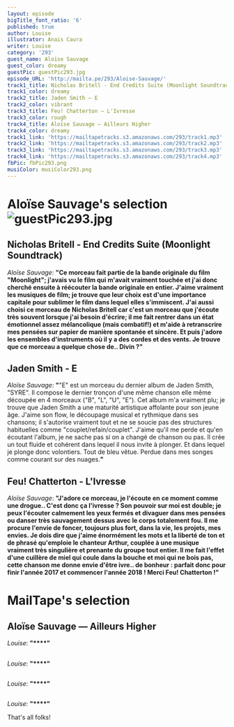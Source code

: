 ```yaml
---
layout: episode
bigTitle_font_ratio: '6'
published: true
author: Louise
illustrator: Anais Caura
writer: Louise
category: '293'
guest_name: Aloïse Sauvage
guest_color: dreamy
guestPic: guestPic293.jpg
episode_URL: 'http://mailta.pe/293/Aloise-Sauvage/'
track1_title: Nicholas Britell - End Credits Suite (Moonlight Soundtrack)
track1_color: dreamy
track2_title: Jaden Smith — E
track2_color: vibrant
track3_title: Feu! Chatterton — L'Ivresse
track3_color: rough
track4_title: Aloïse Sauvage — Ailleurs Higher
track4_color: dreamy
track1_link: 'https://mailtapetracks.s3.amazonaws.com/293/track1.mp3'
track2_link: 'https://mailtapetracks.s3.amazonaws.com/293/track2.mp3'
track3_link: 'https://mailtapetracks.s3.amazonaws.com/293/track3.mp3'
track4_link: 'https://mailtapetracks.s3.amazonaws.com/293/track4.mp3'
fbPic: fbPic293.png
musiColor: musiColor293.png
---
```

<p id="introduction"></p>
<p></p>

# Aloïse Sauvage's selection![guestPic293.jpg]({{site.baseurl}}/img/guestPic293.jpg)


## Nicholas Britell - End Credits Suite (Moonlight Soundtrack)
_Aloïse Sauvage_: **"**Ce morceau fait partie de la bande originale du film "Moonlight"; j'avais vu le film qui m'avait vraiment touchée et j'ai donc cherché ensuite à réécouter la bande originale en entier. J'aime vraiment les musiques de film; je trouve que leur choix est d'une importance capitale pour sublimer le film dans lequel elles s'immiscent.
J'ai aussi choisi ce morceau de Nicholas Britell car c'est un morceau que j'écoute très souvent lorsque j'ai besoin d'écrire; il me fait rentrer dans un état émotionnel assez mélancolique (mais combatif!) et m'aide à retranscrire mes pensées sur papier de manière spontanée et sincère.
Et puis j'adore les ensembles d'instruments où il y a des cordes et des vents. Je trouve que ce morceau a quelque chose de.. Divin ?**"**

## Jaden Smith - E
_Aloïse Sauvage_: **"**"E" est un morceau du dernier album de Jaden Smith, "SYRE". Il compose le dernier tronçon d'une même chanson elle même découpée en 4 morceaux ("B", "L", "U", "E").
Cet album m'a vraiment plu; je trouve que Jaden Smith a une maturité artistique affolante pour son jeune âge. J'aime son flow, le découpage musical et rythmique dans ses chansons; il s'autorise vraiment tout et ne se soucie pas des structures habituelles comme "couplet/refain/couplet". J'aime qu'il me perde et qu'en écoutant l'album, je ne sache pas si on a changé de chanson ou pas. Il crée un tout fluide et cohérent dans lequel il nous invite à plonger. Et dans lequel je plonge donc volontiers. Tout de bleu vêtue. Perdue dans mes songes comme courant sur des nuages.**"**

## Feu! Chatterton - L'Ivresse
_Aloïse Sauvage_: **"**J'adore ce morceau, je l'écoute en ce moment comme une drogue.. C'est donc ça l'ivresse ? Son pouvoir sur moi est double; je peux l'écouter calmement les yeux fermés et divaguer dans mes pensées ou danser très sauvagement dessus avec le corps totalement fou. Il me procure l'envie de foncer, toujours plus fort, dans la vie, les projets, mes envies. Je dois dire que j'aime énormément les mots et la liberté de ton et de phrasé qu'emploie le chanteur Arthur, couplée à une musique vraiment très singulière et prenante du groupe tout entier. Il me fait l'effet d'une cuillère de miel qui coule dans la bouche et moi qui ne bois pas, cette chanson me donne envie d'être ivre.. de bonheur : parfait donc pour finir l'année 2017 et commencer l'année 2018 ! Merci Feu! Chatterton !**"**


# MailTape's selection

## Aloïse Sauvage — Ailleurs Higher
_Louise_: **"****"**

## 
_Louise_: **"****"**

## 
_Louise_: **"****"**

## 
_Louise_: **"****"**

<p id="outroduction">That's all folks! </p>
